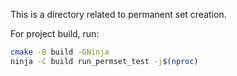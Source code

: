 This is a directory related to permanent set creation.

For project build, run:

```bash
cmake -B build -GNinja
ninja -C build run_permset_test -j$(nproc)
```
